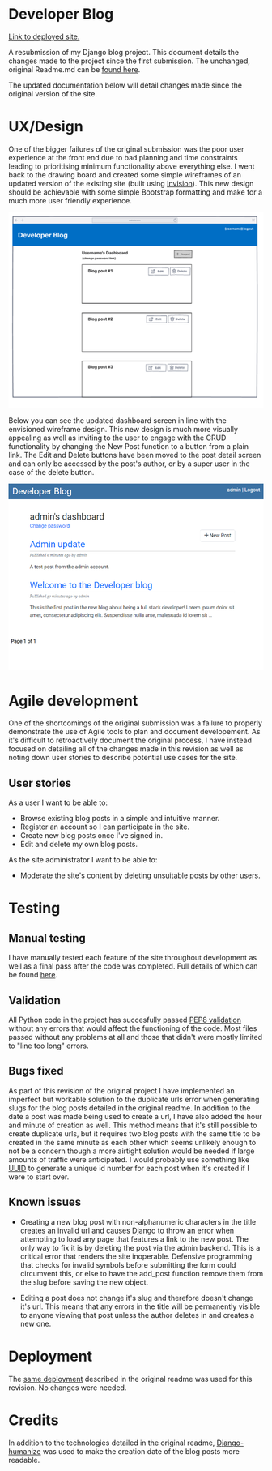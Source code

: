 # Developer Blog

[Link to deployed site.](https://ms4-django-blog.herokuapp.com/)

A resubmission of my Django blog project. This document details the changes made to the project since the first submission. The unchanged, original Readme.md can be [found here](https://github.com/finnahern/dev-blog/blob/main/originalREADME.md).

The updated documentation below will detail changes made since the original version of the site.

# UX/Design

One of the bigger failures of the original submission was the poor user experience at the front end due to bad planning and time constraints leading to prioritising minimum functionality above everything else. I went back to the drawing board and created some simple wireframes of an updated version of the existing site (built using [Invision](https://www.invisionapp.com/)). This new design should be achievable with some simple Bootstrap formatting and make for a much more user friendly experience.

![Wireframe of the dashboard](screenshots/wireframes/dashboard.PNG)

Below you can see the updated dashboard screen in line with the envisioned wireframe design. This new design is much more visually appealing as well as inviting to the user to engage with the CRUD functionality by changing the New Post function to a button from a plain link. The Edit and Delete buttons have been moved to the post detail screen and can only be accessed by the post's author, or by a super user in the case of the delete button.

![Screenshot of the dashboard](screenshots/dashboardupdate.PNG)

# Agile development

One of the shortcomings of the original submission was a failure to properly demonstrate the use of Agile tools to plan and document developement. As it's difficult to retroactively document the original process, I have instead focused on detailing all of the changes made in this revision as well as noting down user stories to describe potential use cases for the site.

## User stories

As a user I want to be able to:

- Browse existing blog posts in a simple and intuitive manner.
- Register an account so I can participate in the site.
- Create new blog posts once I've signed in.
- Edit and delete my own blog posts. 

As the site administrator I want to be able to:

- Moderate the site's content by deleting unsuitable posts by other users.

# Testing

## Manual testing

I have manually tested each feature of the site throughout development as well as a final pass after the code was completed. Full details of which can be found [here]().

## Validation

All Python code in the project has succesfully passed [PEP8 validation](http://pep8online.com/) without any errors that would affect the functioning of the code. Most files passed without any problems at all and those that didn't were mostly limited to "line too long" errors.

## Bugs fixed

As part of this revision of the original project I have implemented an imperfect but workable solution to the duplicate urls error when generating slugs for the blog posts detailed in the original readme. In addition to the date a post was made being used to create a url, I have also added the hour and minute of creation as well. This method means that it's still possible to create duplicate urls, but it requires two blog posts with the same title to be created in the same minute as each other which seems unlikely enough to not be a concern though a more airtight solution would be needed if large amounts of traffic were anticipated. I would probably use something like [UUID](https://docs.djangoproject.com/en/4.0/ref/models/fields/#uuidfield) to generate a unique id number for each post when it's created if I were to start over.

## Known issues

- Creating a new blog post with non-alphanumeric characters in the title creates an invalid url and causes Django to throw an error when attempting to load any page that features a link to the new post. The only way to fix it is by deleting the post via the admin backend. This is a critical error that renders the site inoperable. Defensive programming that checks for invalid symbols before submitting the form could circumvent this, or else to have the add_post function remove them from the slug before saving the new object.

- Editing a post does not change it's slug and therefore doesn't change it's url. This means that any errors in the title will be permanently visible to anyone viewing that post unless the author deletes in and creates a new one.

# Deployment

The [same deployment](https://github.com/finnahern/dev-blog/blob/main/originalREADME.md#deployment) described in the original readme was used for this revision. No changes were needed.

# Credits

In addition to the technologies detailed in the original readme, [Django-humanize](https://docs.djangoproject.com/en/4.0/ref/contrib/humanize/) was used to make the creation date of the blog posts more readable.